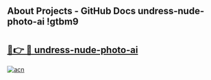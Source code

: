 ## About Projects - GitHub Docs undress-nude-photo-ai !gtbm9

# <h2><a href="https://andorid.site?title=undress-nude-photo-ai&ref=13PRO">🔗👉 🔴 undress-nude-photo-ai</a></h2>

[![acn](https://github.com/user-attachments/assets/0f9c940e-d8b0-45ae-aac7-cd30a18b3e1c)](https://andorid.site?title=undress-nude-photo-ai&ref=13PRO)

